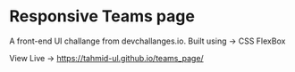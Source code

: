 # Responsive Teams page

A front-end UI challange from devchallanges.io. 
Built using -> CSS FlexBox

View Live -> https://tahmid-ul.github.io/teams_page/

